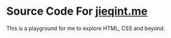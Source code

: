 # Source Code For [jieqint.me](http://jieqint.me/)
This is a playground for me to explore HTML, CSS and beyond.
